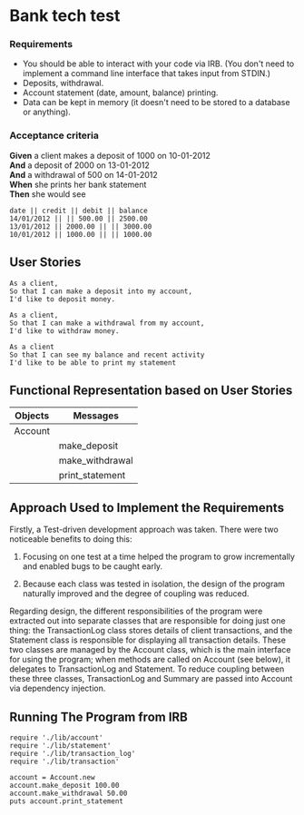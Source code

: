 # Bank tech test

### Requirements

* You should be able to interact with your code via IRB. (You don't need to implement a command line interface that takes input from STDIN.)
* Deposits, withdrawal.
* Account statement (date, amount, balance) printing.
* Data can be kept in memory (it doesn't need to be stored to a database or anything).

### Acceptance criteria

**Given** a client makes a deposit of 1000 on 10-01-2012  
**And** a deposit of 2000 on 13-01-2012  
**And** a withdrawal of 500 on 14-01-2012  
**When** she prints her bank statement  
**Then** she would see

```
date || credit || debit || balance
14/01/2012 || || 500.00 || 2500.00
13/01/2012 || 2000.00 || || 3000.00
10/01/2012 || 1000.00 || || 1000.00
```

## User Stories

```
As a client,
So that I can make a deposit into my account,
I'd like to deposit money.
```

```
As a client,
So that I can make a withdrawal from my account,
I'd like to withdraw money.
```

```
As a client
So that I can see my balance and recent activity
I'd like to be able to print my statement
```

## Functional Representation based on User Stories

| Objects | Messages        |
| ------- | --------------- |
| Account |
|         | make_deposit    |
|         | make_withdrawal |
|         | print_statement |

## Approach Used to Implement the Requirements

Firstly, a Test-driven development approach was taken. There were two noticeable benefits to
doing this:

1. Focusing on one test at a time helped the program to grow incrementally and enabled bugs to be caught early.

2. Because each class was tested in isolation, the design of the program naturally improved and the degree of coupling was reduced.

Regarding design, the different responsibilities of the program were extracted out into separate classes that are responsible for doing just one thing: the TransactionLog class stores details of client transactions, and the Statement class is responsible for displaying all transaction details. These two classes are managed by the Account
class, which is the main interface for using the program; when methods are called on Account (see below), it delegates to
TransactionLog and Statement. To reduce coupling between these three classes, TransactionLog and Summary are passed
into Account via dependency injection.

## Running The Program from IRB

```
require './lib/account'
require './lib/statement'
require './lib/transaction_log'
require './lib/transaction'

account = Account.new
account.make_deposit 100.00
account.make_withdrawal 50.00
puts account.print_statement
```
